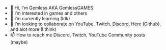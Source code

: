 - 👋 Hi, I'm Gemless AKA GemlessGAMES
- 👀 I’m interested in games and others
- 🌱 I’m currently learning (Idk)
- 💞️ I’m looking to collaborate on YouTube, Twitch, Discord, Here (Github), and alot more (I think)
- 📫 How to reach me Discord, Twitch, YouTube Community posts (maybe)
